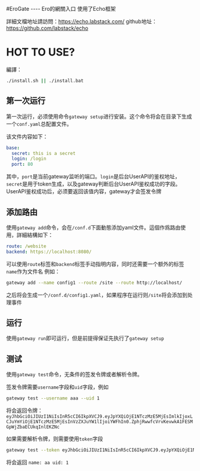 #EroGate ---- Ero的網關入口
使用了Echo框架

詳細文檔地址請訪問：https://echo.labstack.com/
github地址：https://github.com/labstack/echo



# HOT TO USE?
編譯：
```bash
./install.sh || ./install.bat
```
## 第一次运行
第一次运行，必须使用命令`gateway setup`进行安装。这个命令将会在目录下生成一个`conf.yaml`总配置文件。

该文件内容如下：
```yaml
base:
  secret: this is a secret
  login: /login
  port: 80
```
其中，`port`是当前gateway监听的端口。`login`是后台UserAPI的鉴权地址，
`secret`是用于token生成，以及gateway判断后台UserAPI鉴权成功的字段。UserAPI鉴权成功后，必须要返回该值内容，gateway才会签发令牌

## 添加路由
使用`gateway add`命令，会在`/conf.d`下面動態添加yaml文件。這個作爲路由使用，詳細結構如下：
```yaml
route: /website
backend: https://localhost:8080/
```

可以使用`route`标签和`backend`标签手动指明内容，同时还需要一个额外的标签`name`作为文件名
例如：
```bash
gateway add --name config1 --route /site --route http://localhost/
```

之后将会生成一个`/conf.d/config1.yaml`，如果程序在运行则`/site`将会添加到处理事件

## 运行
使用`gateway run`即可运行，但是前提得保证先执行了`gateway setup`


## 测试
使用`gateway test`命令，无条件的签发令牌或者解析令牌。

签发令牌需要`username`字段和`uid`字段，例如
```bash
gateway test --username aaa --uid 1
```
将会返回令牌：`eyJhbGciOiJIUzI1NiIsInR5cCI6IkpXVCJ9.eyJpYXQiOjE1NTczMzE5MjEsImlkIjoxLCJuYmYiOjE1NTczMzE5MjEsInVzZXJuYW1lIjoiYWFhIn0.ZphjRwwfcVrvKevwkA1FESMGpWjZbaECUkqInlEKZNc`

如果需要解析令牌，则需要使用`token`字段
```bash
gateway test --token eyJhbGciOiJIUzI1NiIsInR5cCI6IkpXVCJ9.eyJpYXQiOjE1NTczMzE5MjEsImlkIjoxLCJuYmYiOjE1NTczMzE5MjEsInVzZXJuYW1lIjoiYWFhIn0.ZphjRwwfcVrvKevwkA1FESMGpWjZbaECUkqInlEKZNc
```
将会返回
`name: aa uid: 1`